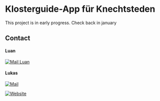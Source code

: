 # Klosterguide-App für Knechtsteden

This project is in early progress. Check back in january

## Contact

#### Luan
[![Mail Luan][gmail_logo]][luan-mail]


#### Lukas
[![Mail][gmail_logo]][lukas-mail]

[![Website][web_logo]][lukas-web]

[gmail_logo]: https://user-images.githubusercontent.com/6497827/62424751-c1b85480-b6f0-11e9-97de-096c0a980829.png
[web_logo]: https://img.icons8.com/external-icongeek26-flat-icongeek26/64/000000/external-url-essentials-icongeek26-flat-icongeek26.png
[luan-mail]: mailto:luan.zerulla@norbert-gymnasium.de?subject=Regarding%20KlosterApp&body=Hi
[lukas-mail]: mailto:lukas.fernandesgasp@norbert-gymnasium.de?subject=Regarding%20KlosterApp&body=Hi
[lukas-web]: https://www.lukasgasp.tk
